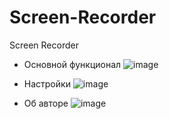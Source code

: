 # Screen-Recorder
Screen Recorder
- Основной функционал
![image](https://github.com/user-attachments/assets/2c3aac9d-0ee2-4d70-bf5d-5c8216f3b6f1)

- Настройки
![image](https://github.com/user-attachments/assets/2590c28d-d1f7-4500-ae8b-0014d237ba8e)

- Об авторе
![image](https://github.com/user-attachments/assets/e4601d91-5abf-4db6-9709-49b98b28beaf)




